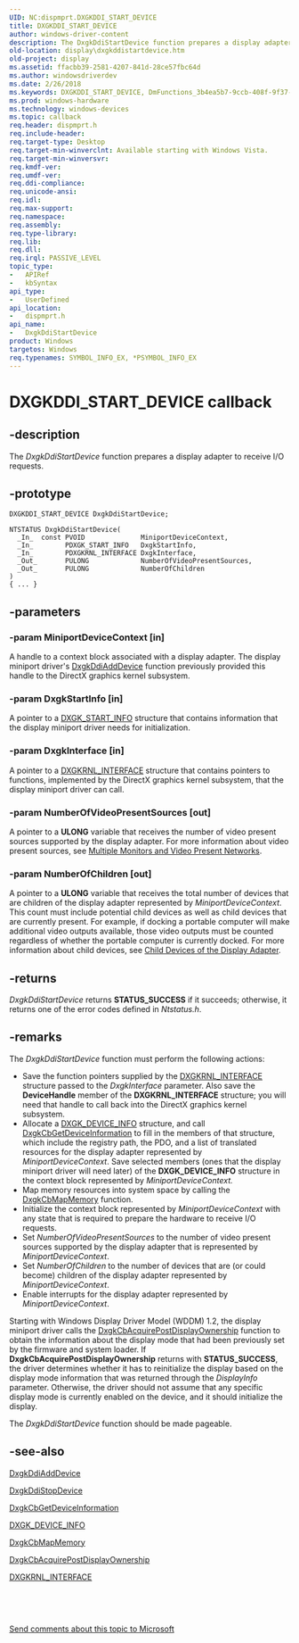 ```yaml
---
UID: NC:dispmprt.DXGKDDI_START_DEVICE
title: DXGKDDI_START_DEVICE
author: windows-driver-content
description: The DxgkDdiStartDevice function prepares a display adapter to receive I/O requests.
old-location: display\dxgkddistartdevice.htm
old-project: display
ms.assetid: ffacbb39-2581-4207-841d-28ce57fbc64d
ms.author: windowsdriverdev
ms.date: 2/26/2018
ms.keywords: DXGKDDI_START_DEVICE, DmFunctions_3b4ea5b7-9ccb-408f-9f37-693965ee99cf.xml, DxgkDdiStartDevice, DxgkDdiStartDevice callback function [Display Devices], display.dxgkddistartdevice, dispmprt/DxgkDdiStartDevice
ms.prod: windows-hardware
ms.technology: windows-devices
ms.topic: callback
req.header: dispmprt.h
req.include-header: 
req.target-type: Desktop
req.target-min-winverclnt: Available starting with Windows Vista.
req.target-min-winversvr: 
req.kmdf-ver: 
req.umdf-ver: 
req.ddi-compliance: 
req.unicode-ansi: 
req.idl: 
req.max-support: 
req.namespace: 
req.assembly: 
req.type-library: 
req.lib: 
req.dll: 
req.irql: PASSIVE_LEVEL
topic_type:
-	APIRef
-	kbSyntax
api_type:
-	UserDefined
api_location:
-	dispmprt.h
api_name:
-	DxgkDdiStartDevice
product: Windows
targetos: Windows
req.typenames: SYMBOL_INFO_EX, *PSYMBOL_INFO_EX
---
```


# DXGKDDI_START_DEVICE callback


## -description


The <i>DxgkDdiStartDevice</i> function prepares a display adapter to receive I/O requests.


## -prototype


````
DXGKDDI_START_DEVICE DxgkDdiStartDevice;

NTSTATUS DxgkDdiStartDevice(
  _In_  const PVOID              MiniportDeviceContext,
  _In_        PDXGK_START_INFO   DxgkStartInfo,
  _In_        PDXGKRNL_INTERFACE DxgkInterface,
  _Out_       PULONG             NumberOfVideoPresentSources,
  _Out_       PULONG             NumberOfChildren
)
{ ... }
````


## -parameters




### -param MiniportDeviceContext [in]

A handle to a context block associated with a display adapter. The display miniport driver's <a href="..\dispmprt\nc-dispmprt-dxgkddi_add_device.md">DxgkDdiAddDevice</a> function previously provided this handle to the DirectX graphics kernel subsystem.


### -param DxgkStartInfo [in]

A pointer to a <a href="..\dispmprt\ns-dispmprt-_dxgk_start_info.md">DXGK_START_INFO</a> structure that contains information that the display miniport driver needs for initialization. 


### -param DxgkInterface [in]

A pointer to a <a href="..\dispmprt\ns-dispmprt-_dxgkrnl_interface.md">DXGKRNL_INTERFACE</a> structure that contains pointers to functions, implemented by the DirectX graphics kernel subsystem, that the display miniport driver can call. 


### -param NumberOfVideoPresentSources [out]

A pointer to a <b>ULONG</b> variable that receives the number of video present sources supported by the display adapter. For more information about video present sources, see <a href="https://msdn.microsoft.com/27687fa4-1266-4341-b68a-83374c24ef73">Multiple Monitors and Video Present Networks</a>.


### -param NumberOfChildren [out]

A pointer to a <b>ULONG</b> variable that receives the total number of devices that are children of the display adapter represented by <i>MiniportDeviceContext</i>. This count must include potential child devices as well as child devices that are currently present. For example, if docking a portable computer will make additional video outputs available, those video outputs must be counted regardless of whether the portable computer is currently docked. For more information about child devices, see <a href="https://msdn.microsoft.com/9fd20e1a-db98-4571-8fc4-6d33fd0e2f16">Child Devices of the Display Adapter</a>.


## -returns



<i>DxgkDdiStartDevice</i> returns <b>STATUS_SUCCESS</b> if it succeeds; otherwise, it returns one of the error codes defined in <i>Ntstatus.h</i>.




## -remarks



The <i>DxgkDdiStartDevice</i> function must perform the following actions:

<ul>
<li>
Save the function pointers supplied by the <a href="..\dispmprt\ns-dispmprt-_dxgkrnl_interface.md">DXGKRNL_INTERFACE</a> structure passed to the <i>DxgkInterface</i> parameter. Also save the <b>DeviceHandle</b> member of the <b>DXGKRNL_INTERFACE</b> structure; you will need that handle to call back into the DirectX graphics kernel subsystem.

</li>
<li>
Allocate a <a href="..\dispmprt\ns-dispmprt-_dxgk_device_info.md">DXGK_DEVICE_INFO</a> structure, and call <a href="..\dispmprt\nc-dispmprt-dxgkcb_get_device_information.md">DxgkCbGetDeviceInformation</a> to fill in the members of that structure, which include the registry path, the PDO, and a list of translated resources for the display adapter represented by <i>MiniportDeviceContext</i>. Save selected members (ones that the display miniport driver will need later) of the <b>DXGK_DEVICE_INFO</b> structure in the context block represented by <i>MiniportDeviceContext.</i>

</li>
<li>
Map memory resources into system space by calling the <a href="..\dispmprt\nc-dispmprt-dxgkcb_map_memory.md">DxgkCbMapMemory</a> function.

</li>
<li>
Initialize the context block represented by <i>MiniportDeviceContext</i> with any state that is required to prepare the hardware to receive I/O requests.

</li>
<li>
Set <i>NumberOfVideoPresentSources </i> to the number of video present sources supported by the display adapter that is represented by <i>MiniportDeviceContext</i>.

</li>
<li>
Set <i>NumberOfChildren </i> to the number of devices that are (or could become) children of the display adapter represented by <i>MiniportDeviceContext</i>.

</li>
<li>
Enable interrupts for the display adapter represented by <i>MiniportDeviceContext</i>.

</li>
</ul>
Starting with Windows Display Driver Model (WDDM) 1.2, the display miniport driver calls   the <a href="https://msdn.microsoft.com/6454adb3-c958-467b-acbc-b8937b98cd57">DxgkCbAcquirePostDisplayOwnership</a> function to obtain the information about the display mode that had been previously set by the firmware and system loader. If <b>DxgkCbAcquirePostDisplayOwnership</b> returns with <b>STATUS_SUCCESS</b>, the driver determines whether it has to reinitialize the display based on the display mode information that was returned through the <i>DisplayInfo</i> parameter. Otherwise,  the driver should not assume that any specific display mode is currently enabled on the device, and it should initialize the display.

The <i>DxgkDdiStartDevice</i> function should be made pageable.




## -see-also

<a href="..\dispmprt\nc-dispmprt-dxgkddi_add_device.md">DxgkDdiAddDevice</a>



<a href="..\dispmprt\nc-dispmprt-dxgkddi_stop_device.md">DxgkDdiStopDevice</a>



<a href="..\dispmprt\nc-dispmprt-dxgkcb_get_device_information.md">DxgkCbGetDeviceInformation</a>



<a href="..\dispmprt\ns-dispmprt-_dxgk_device_info.md">DXGK_DEVICE_INFO</a>



<a href="..\dispmprt\nc-dispmprt-dxgkcb_map_memory.md">DxgkCbMapMemory</a>



<a href="https://msdn.microsoft.com/6454adb3-c958-467b-acbc-b8937b98cd57">DxgkCbAcquirePostDisplayOwnership</a>



<a href="..\dispmprt\ns-dispmprt-_dxgkrnl_interface.md">DXGKRNL_INTERFACE</a>



 

 

<a href="mailto:wsddocfb@microsoft.com?subject=Documentation%20feedback [display\display]:%20DXGKDDI_START_DEVICE callback function%20 RELEASE:%20(2/26/2018)&amp;body=%0A%0APRIVACY STATEMENT%0A%0AWe use your feedback to improve the documentation. We don't use your email address for any other purpose, and we'll remove your email address from our system after the issue that you're reporting is fixed. While we're working to fix this issue, we might send you an email message to ask for more info. Later, we might also send you an email message to let you know that we've addressed your feedback.%0A%0AFor more info about Microsoft's privacy policy, see http://privacy.microsoft.com/en-us/default.aspx." title="Send comments about this topic to Microsoft">Send comments about this topic to Microsoft</a>

